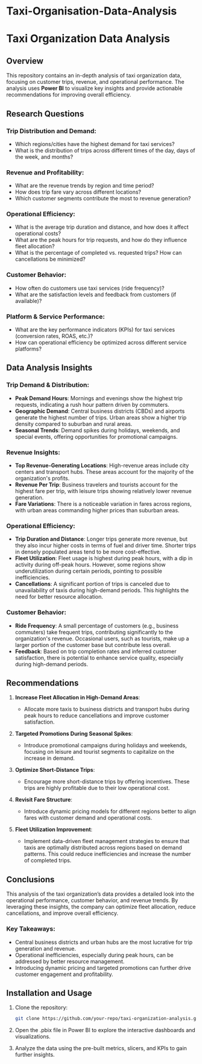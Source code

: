 # Taxi-Organisation-Data-Analysis


# Taxi Organization Data Analysis

## Overview

This repository contains an in-depth analysis of taxi organization data, focusing on customer trips, revenue, and operational performance. The analysis uses **Power BI** to visualize key insights and provide actionable recommendations for improving overall efficiency.

## Research Questions

### Trip Distribution and Demand:
- Which regions/cities have the highest demand for taxi services?
- What is the distribution of trips across different times of the day, days of the week, and months?

### Revenue and Profitability:
- What are the revenue trends by region and time period?
- How does trip fare vary across different locations?
- Which customer segments contribute the most to revenue generation?

### Operational Efficiency:
- What is the average trip duration and distance, and how does it affect operational costs?
- What are the peak hours for trip requests, and how do they influence fleet allocation?
- What is the percentage of completed vs. requested trips? How can cancellations be minimized?

### Customer Behavior:
- How often do customers use taxi services (ride frequency)?
- What are the satisfaction levels and feedback from customers (if available)?

### Platform & Service Performance:
- What are the key performance indicators (KPIs) for taxi services (conversion rates, ROAS, etc.)?
- How can operational efficiency be optimized across different service platforms?

## Data Analysis Insights

### Trip Demand & Distribution:
- **Peak Demand Hours**: Mornings and evenings show the highest trip requests, indicating a rush hour pattern driven by commuters.
- **Geographic Demand**: Central business districts (CBDs) and airports generate the highest number of trips. Urban areas show a higher trip density compared to suburban and rural areas.
- **Seasonal Trends**: Demand spikes during holidays, weekends, and special events, offering opportunities for promotional campaigns.

### Revenue Insights:
- **Top Revenue-Generating Locations**: High-revenue areas include city centers and transport hubs. These areas account for the majority of the organization's profits.
- **Revenue Per Trip**: Business travelers and tourists account for the highest fare per trip, with leisure trips showing relatively lower revenue generation.
- **Fare Variations**: There is a noticeable variation in fares across regions, with urban areas commanding higher prices than suburban areas.

### Operational Efficiency:
- **Trip Duration and Distance**: Longer trips generate more revenue, but they also incur higher costs in terms of fuel and driver time. Shorter trips in densely populated areas tend to be more cost-effective.
- **Fleet Utilization**: Fleet usage is highest during peak hours, with a dip in activity during off-peak hours. However, some regions show underutilization during certain periods, pointing to possible inefficiencies.
- **Cancellations**: A significant portion of trips is canceled due to unavailability of taxis during high-demand periods. This highlights the need for better resource allocation.

### Customer Behavior:
- **Ride Frequency**: A small percentage of customers (e.g., business commuters) take frequent trips, contributing significantly to the organization's revenue. Occasional users, such as tourists, make up a larger portion of the customer base but contribute less overall.
- **Feedback**: Based on trip completion rates and inferred customer satisfaction, there is potential to enhance service quality, especially during high-demand periods.

## Recommendations

1. **Increase Fleet Allocation in High-Demand Areas**:
   - Allocate more taxis to business districts and transport hubs during peak hours to reduce cancellations and improve customer satisfaction.

2. **Targeted Promotions During Seasonal Spikes**:
   - Introduce promotional campaigns during holidays and weekends, focusing on leisure and tourist segments to capitalize on the increase in demand.

3. **Optimize Short-Distance Trips**:
   - Encourage more short-distance trips by offering incentives. These trips are highly profitable due to their low operational cost.

4. **Revisit Fare Structure**:
   - Introduce dynamic pricing models for different regions better to align fares with customer demand and operational costs.

5. **Fleet Utilization Improvement**:
   - Implement data-driven fleet management strategies to ensure that taxis are optimally distributed across regions based on demand patterns. This could reduce inefficiencies and increase the number of completed trips.

## Conclusions

This analysis of the taxi organization’s data provides a detailed look into the operational performance, customer behavior, and revenue trends. By leveraging these insights, the company can optimize fleet allocation, reduce cancellations, and improve overall efficiency.

### Key Takeaways:
- Central business districts and urban hubs are the most lucrative for trip generation and revenue.
- Operational inefficiencies, especially during peak hours, can be addressed by better resource management.
- Introducing dynamic pricing and targeted promotions can further drive customer engagement and profitability.

## Installation and Usage

1. Clone the repository:
   ```bash
   git clone https://github.com/your-repo/taxi-organization-analysis.git```

2. Open the .pbix file in Power BI to explore the interactive dashboards and visualizations.

3. Analyze the data using the pre-built metrics, slicers, and KPIs to gain further insights.
